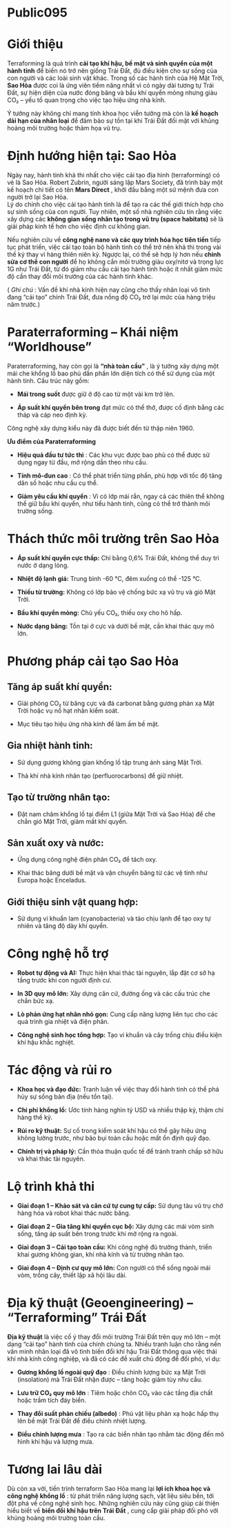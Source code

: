 # Public095

# Giới thiệu

Terraforming là quá trình **cải tạo khí hậu, bề mặt và sinh quyển của một hành tinh** để biến nó trở nên giống Trái Đất, đủ điều kiện cho sự sống của con người và các loài sinh vật khác. Trong số các hành tinh của Hệ Mặt Trời, **Sao Hỏa** được coi là ứng viên tiềm năng nhất vì có ngày dài tương tự Trái Đất, sự hiện diện của nước đóng băng và bầu khí quyển mỏng nhưng giàu CO₂ – yếu tố quan trọng cho việc tạo hiệu ứng nhà kính.

Ý tưởng này không chỉ mang tính khoa học viễn tưởng mà còn là **kế hoạch dài hạn của nhân loại** để đảm bảo sự tồn tại khi Trái Đất đối mặt với khủng hoảng môi trường hoặc thảm họa vũ trụ.

# Định hướng hiện tại: Sao Hỏa

Ngày nay, hành tinh khả thi nhất cho việc cải tạo địa hình (terraforming) có vẻ là Sao Hỏa. Robert Zubrin, người sáng lập Mars Society, đã trình bày một kế hoạch chi tiết có tên **Mars Direct** , khởi đầu bằng một sứ mệnh đưa con người trở lại Sao Hỏa.  
Lý do chính cho việc cải tạo hành tinh là để tạo ra các thế giới thích hợp cho sự sinh sống của con người. Tuy nhiên, một số nhà nghiên cứu tin rằng việc xây dựng các **không gian sống nhân tạo trong vũ trụ (space habitats)** sẽ là giải pháp kinh tế hơn cho việc định cư không gian.

Nếu nghiên cứu về **công nghệ nano và các quy trình hóa học tiên tiến** tiếp tục phát triển, việc cải tạo toàn bộ hành tinh có thể trở nên khả thi trong vài thế kỷ thay vì hàng thiên niên kỷ. Ngược lại, có thể sẽ hợp lý hơn nếu **chỉnh sửa cơ thể con người** để họ không cần môi trường giàu oxy/nitơ và trọng lực 1G như Trái Đất, từ đó giảm nhu cầu cải tạo hành tinh hoặc ít nhất giảm mức độ cần thay đổi môi trường của các hành tinh khác.

( _Ghi chú_ : Vấn đề khí nhà kính hiện nay cũng cho thấy nhân loại vô tình đang “cải tạo” chính Trái Đất, đưa nồng độ CO₂ trở lại mức của hàng triệu năm trước.)

# Paraterraforming – Khái niệm “Worldhouse”

Paraterraforming, hay còn gọi là **“nhà toàn cầu”** , là ý tưởng xây dựng một mái che khổng lồ bao phủ dần phần lớn diện tích có thể sử dụng của một hành tinh. Cấu trúc này gồm:

  * **Mái trong suốt** được giữ ở độ cao từ một vài km trở lên.

  * **Áp suất khí quyển bên trong** đạt mức có thể thở, được cố định bằng các tháp và cáp neo định kỳ.


Công nghệ xây dựng kiểu này đã được biết đến từ thập niên 1960.

**Ưu điểm của Paraterraforming**

  * **Hiệu quả đầu tư tức thì** : Các khu vực được bao phủ có thể được sử dụng ngay từ đầu, mở rộng dần theo nhu cầu.

  * **Tính mô-đun cao** : Có thể phát triển từng phần, phù hợp với tốc độ tăng dân số hoặc nhu cầu cụ thể.

  * **Giảm yêu cầu khí quyển** : Vì có lớp mái rắn, ngay cả các thiên thể không thể giữ bầu khí quyển, như tiểu hành tinh, cũng có thể trở thành môi trường sống.


# Thách thức môi trường trên Sao Hỏa

  * **Áp suất khí quyển cực thấp:** Chỉ bằng 0,6% Trái Đất, không thể duy trì nước ở dạng lỏng.

  * **Nhiệt độ lạnh giá:** Trung bình -60 °C, đêm xuống có thể -125 °C.

  * **Thiếu từ trường:** Không có lớp bảo vệ chống bức xạ vũ trụ và gió Mặt Trời.

  * **Bầu khí quyển mỏng:** Chủ yếu CO₂, thiếu oxy cho hô hấp.

  * **Nước dạng băng:** Tồn tại ở cực và dưới bề mặt, cần khai thác quy mô lớn.


# Phương pháp cải tạo Sao Hỏa

## Tăng áp suất khí quyển:

  * Giải phóng CO₂ từ băng cực và đá carbonat bằng gương phản xạ Mặt Trời hoặc vụ nổ hạt nhân kiểm soát.

  * Mục tiêu tạo hiệu ứng nhà kính để làm ấm bề mặt.


## Gia nhiệt hành tinh:

  * Sử dụng gương không gian khổng lồ tập trung ánh sáng Mặt Trời.

  * Thả khí nhà kính nhân tạo (perfluorocarbons) để giữ nhiệt.


## Tạo từ trường nhân tạo:

  * Đặt nam châm khổng lồ tại điểm L1 (giữa Mặt Trời và Sao Hỏa) để che chắn gió Mặt Trời, giảm mất khí quyển.


## Sản xuất oxy và nước:

  * Ứng dụng công nghệ điện phân CO₂ để tách oxy.

  * Khai thác băng dưới bề mặt và vận chuyển băng từ các vệ tinh như Europa hoặc Enceladus.


## Giới thiệu sinh vật quang hợp:

  * Sử dụng vi khuẩn lam (cyanobacteria) và tảo chịu lạnh để tạo oxy tự nhiên và tăng độ dày khí quyển.


# Công nghệ hỗ trợ

  * **Robot tự động và AI:** Thực hiện khai thác tài nguyên, lắp đặt cơ sở hạ tầng trước khi con người định cư.

  * **In 3D quy mô lớn:** Xây dựng căn cứ, đường ống và các cấu trúc che chắn bức xạ.

  * **Lò phản ứng hạt nhân nhỏ gọn:** Cung cấp năng lượng liên tục cho các quá trình gia nhiệt và điện phân.

  * **Công nghệ sinh học tổng hợp:** Tạo vi khuẩn và cây trồng chịu điều kiện khí hậu khắc nghiệt.


# Tác động và rủi ro

  * **Khoa học và đạo đức:** Tranh luận về việc thay đổi hành tinh có thể phá hủy sự sống bản địa (nếu tồn tại).

  * **Chi phí khổng lồ:** Ước tính hàng nghìn tỷ USD và nhiều thập kỷ, thậm chí hàng thế kỷ.

  * **Rủi ro kỹ thuật:** Sự cố trong kiểm soát khí hậu có thể gây hiệu ứng không lường trước, như bão bụi toàn cầu hoặc mất ổn định quỹ đạo.

  * **Chính trị và pháp lý:** Cần thỏa thuận quốc tế để tránh tranh chấp sở hữu và khai thác tài nguyên.


# Lộ trình khả thi

  * **Giai đoạn 1 – Khảo sát và căn cứ tự cung tự cấp:** Sử dụng tàu vũ trụ chở hàng hóa và robot khai thác nước băng.

  * **Giai đoạn 2 – Gia tăng khí quyển cục bộ:** Xây dựng các mái vòm sinh sống, tăng áp suất bên trong trước khi mở rộng ra ngoài.

  * **Giai đoạn 3 – Cải tạo toàn cầu:** Khi công nghệ đủ trưởng thành, triển khai gương không gian, khí nhà kính và từ trường nhân tạo.

  * **Giai đoạn 4 – Định cư quy mô lớn:** Con người có thể sống ngoài mái vòm, trồng cây, thiết lập xã hội lâu dài.


# Địa kỹ thuật (Geoengineering) – “Terraforming” Trái Đất

**Địa kỹ thuật** là việc cố ý thay đổi môi trường Trái Đất trên quy mô lớn – một dạng “cải tạo” hành tinh của chính chúng ta. Nhiều tranh luận cho rằng nền văn minh nhân loại đã vô tình biến đổi khí hậu Trái Đất thông qua việc thải khí nhà kính công nghiệp, và đã có các đề xuất chủ động để đối phó, ví dụ:

  * **Gương khổng lồ ngoài quỹ đạo** : Điều chỉnh lượng bức xạ Mặt Trời (insolation) mà Trái Đất nhận được – tăng hoặc giảm tùy nhu cầu.

  * **Lưu trữ CO₂ quy mô lớn** : Tiêm hoặc chôn CO₂ vào các tầng địa chất hoặc trầm tích đáy biển.

  * **Thay đổi suất phản chiếu (albedo)** : Phủ vật liệu phản xạ hoặc hấp thụ lên bề mặt Trái Đất để điều chỉnh nhiệt lượng.

  * **Điều chỉnh lượng mưa** : Tạo ra các biển nhân tạo nhằm tác động đến mô hình khí hậu và lượng mưa.


# Tương lai lâu dài

Dù còn xa vời, tiến trình terraform Sao Hỏa mang lại **lợi ích khoa học và công nghệ khổng lồ** : từ phát triển năng lượng sạch, vật liệu siêu bền, tới đột phá về công nghệ sinh học. Những nghiên cứu này cũng giúp cải thiện hiểu biết về **biến đổi khí hậu trên Trái Đất** , cung cấp giải pháp đối phó với khủng hoảng môi trường toàn cầu.